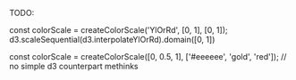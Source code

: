 TODO:

const colorScale = createColorScale('YlOrRd', [0, 1], [0, 1]);
d3.scaleSequential(d3.interpolateYlOrRd).domain([0, 1])


const colorScale = createColorScale([0, 0.5, 1], ['#eeeeee', 'gold', 'red']); // no simple d3 counterpart methinks
